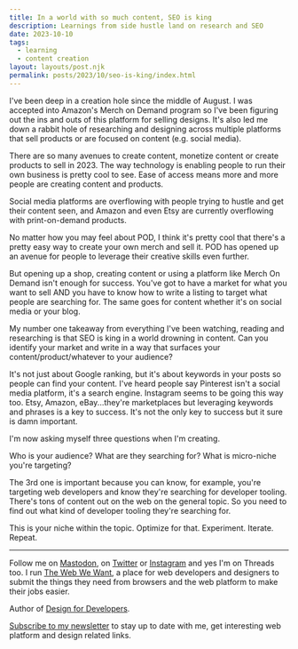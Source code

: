 ```yaml
---
title: In a world with so much content, SEO is king
description: Learnings from side hustle land on research and SEO
date: 2023-10-10
tags:
  - learning
  - content creation
layout: layouts/post.njk
permalink: posts/2023/10/seo-is-king/index.html
---
```


I've been deep in a creation hole since the middle of August. I was accepted into Amazon's Merch on Demand program so I've been figuring out the ins and outs of this platform for selling designs. 
It's also led me down a rabbit hole of researching and designing across multiple platforms that sell products or are focused on content (e.g. social media). 

There are so many avenues to create content, monetize content or create products to sell in 2023. The way technology is enabling people to run their own business is pretty cool to see. Ease of access means more and more people are creating content and products. 

Social media platforms are overflowing with people trying to hustle and get their content seen, and Amazon and even Etsy are currently overflowing with print-on-demand products.

No matter how you may feel about POD, I think it's pretty cool that there's a pretty easy way to create your own merch and sell it. POD has opened up an avenue for people to leverage their creative skills even further.

But opening up a shop, creating content or using a platform like Merch On Demand isn't enough for success. You've got to have a market for what you want to sell AND you have to know how to write a listing to target what people are searching for.  The same goes for content whether it's on social media or your blog. 

My number one takeaway from everything I've been watching, reading and researching is that SEO is king in a world drowning in content. Can you identify your market and write in a way that surfaces your content/product/whatever to your audience? 

It's not just about Google ranking, but it's about keywords in your posts so people can find your content. I've heard people say Pinterest isn't a social media platform, it's a search engine. Instagram seems to be going this way too. Etsy, Amazon, eBay...they're marketplaces but leveraging keywords and phrases is a key to success. It's not the only key to success but it sure is damn important. 

I'm now asking myself three questions when I'm creating. 

Who is your audience? 
What are they searching for? 
What is micro-niche you're targeting? 

The 3rd one is important because you can know, for example, you're targeting web developers and know they're searching for developer tooling. There's tons of content out on the web on the general topic. So you need to find out what kind of developer tooling they're searching for. 

This is your niche within the topic. Optimize for that. Experiment. Iterate. Repeat. 


---

Follow me on [Mastodon](https://toot.cafe/@seaotta), on [Twitter](https://twitter.com/seaotta) or [Instagram](https://instagram.com) and yes I'm on Threads too. I run [The Web We Want](https://webwewant.fyi), a place for web developers and designers to submit the things they need from browsers and the web platform to make their jobs easier. 

Author of [Design for Developers](https://www.manning.com/books/design-for-developers?utm_source=stimac&utm_medium=affiliate&utm_campaign=book_stimac_design_4_19_22&a_aid=stimac&a_bid=5f6ba095). 

[Subscribe to my newsletter](https://webwitchweekly.beehiiv.com/) to stay up to date with me, get interesting web platform and design related links.
